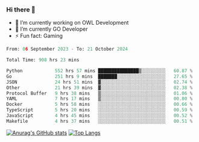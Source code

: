 ### Hi there 👋 

- 🔭 I’m currently working on OWL Development
- 🌱 I’m currently GO Developer
-  ⚡ Fun fact: Gaming
  
  <!--
- 👯 I’m looking to collaborate on ...
- 🤔 I’m looking for help with ...
- 💬 Ask me about ...
- 📫 How to reach me: ...
- 😄 Pronouns: ...
-->

<!--START_SECTION:waka-->

```python
From: 06 September 2023 - To: 21 October 2024

Total Time: 908 hrs 23 mins

Python            552 hrs 57 mins ███████████████▒░░░░░░░░░   60.87 %
Go                251 hrs 9 mins  ███████░░░░░░░░░░░░░░░░░░   27.65 %
JSON              24 hrs 51 mins  ▓░░░░░░░░░░░░░░░░░░░░░░░░   02.74 %
Other             21 hrs 39 mins  ▓░░░░░░░░░░░░░░░░░░░░░░░░   02.38 %
Protocol Buffer   9 hrs 38 mins   ▒░░░░░░░░░░░░░░░░░░░░░░░░   01.06 %
YAML              7 hrs 17 mins   ▒░░░░░░░░░░░░░░░░░░░░░░░░   00.80 %
Docker            5 hrs 58 mins   ░░░░░░░░░░░░░░░░░░░░░░░░░   00.66 %
TypeScript        5 hrs 20 mins   ░░░░░░░░░░░░░░░░░░░░░░░░░   00.59 %
JavaScript        4 hrs 45 mins   ░░░░░░░░░░░░░░░░░░░░░░░░░   00.52 %
Makefile          4 hrs 37 mins   ░░░░░░░░░░░░░░░░░░░░░░░░░   00.51 %
```

<!--END_SECTION:waka-->

[![Anurag's GitHub stats](https://github-readme-stats.vercel.app/api?username=aebalz&show_icons=true&theme=codeSTACKr)](https://github.com/anuraghazra/github-readme-stats)
[![Top Langs](https://github-readme-stats.vercel.app/api/top-langs/?username=aebalz&layout=compact&card_width=350&theme=codeSTACKr)](https://github.com/anuraghazra/github-readme-stats)
<!-- [![Readme Card](https://github-readme-stats.vercel.app/api/pin/?username=aebalz&repo=go-gin-gone&show_owner=true)](https://github.com/anuraghazra/github-readme-stats)-->
